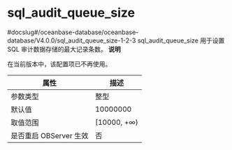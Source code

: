 sql_audit_queue_size 
=========================================
#docslug#/oceanbase-database/oceanbase-database/V4.0.0/sql_audit_queue_size-1-2-3
sql_audit_queue_size 用于设置 SQL 审计数据存储的最大记录条数。
**说明**



在当前版本中，该配置项已不再使用。


|        属性        |      描述      |
|------------------|--------------|
| 参数类型             | 整型           |
| 默认值              | 10000000     |
| 取值范围             | \[10000, +∞) |
| 是否重启 OBServer 生效 | 否            |



